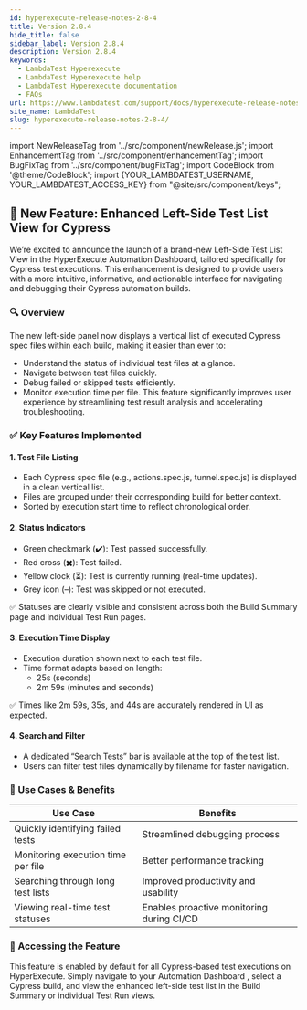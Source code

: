 ```yaml
---
id: hyperexecute-release-notes-2-8-4
title: Version 2.8.4
hide_title: false
sidebar_label: Version 2.8.4
description: Version 2.8.4
keywords:
  - LambdaTest Hyperexecute
  - LambdaTest Hyperexecute help
  - LambdaTest Hyperexecute documentation
  - FAQs
url: https://www.lambdatest.com/support/docs/hyperexecute-release-notes-2-8-4/
site_name: LambdaTest
slug: hyperexecute-release-notes-2-8-4/
---
```


import NewReleaseTag from '../src/component/newRelease.js';
import EnhancementTag from '../src/component/enhancementTag';
import BugFixTag from '../src/component/bugFixTag';
import CodeBlock from '@theme/CodeBlock';
import {YOUR_LAMBDATEST_USERNAME, YOUR_LAMBDATEST_ACCESS_KEY} from "@site/src/component/keys";

<script type="application/ld+json"
      dangerouslySetInnerHTML={{ __html: JSON.stringify({
       "@context": "https://schema.org",
        "@type": "BreadcrumbList",
        "itemListElement": [{
          "@type": "ListItem",
          "position": 1,
          "name": "Home",
          "item": "https://www.lambdatest.com"
        },{
          "@type": "ListItem",
          "position": 2,
          "name": "Support",
          "item": "https://www.lambdatest.com/support/docs/"
        },{
          "@type": "ListItem",
          "position": 3,
          "name": "Version",
          "item": "https://www.lambdatest.com/support/docs/hyperexecute-release-notes-2-8-4/"
        }]
      })
    }}
></script>
## 🚀 New Feature: Enhanced Left-Side Test List View for Cypress
We’re excited to announce the launch of a brand-new Left-Side Test List View in the HyperExecute Automation Dashboard, tailored specifically for Cypress test executions. This enhancement is designed to provide users with a more intuitive, informative, and actionable interface for navigating and debugging their Cypress automation builds.

### 🔍 Overview
The new left-side panel now displays a vertical list of executed Cypress spec files within each build, making it easier than ever to:

- Understand the status of individual test files at a glance.
- Navigate between test files quickly.
- Debug failed or skipped tests efficiently.
- Monitor execution time per file.
This feature significantly improves user experience by streamlining test result analysis and accelerating troubleshooting.

### ✅ Key Features Implemented
#### 1. Test File Listing
- Each Cypress spec file (e.g., actions.spec.js, tunnel.spec.js) is displayed in a clean vertical list.
- Files are grouped under their corresponding build for better context.
- Sorted by execution start time to reflect chronological order.

#### 2. Status Indicators
- Green checkmark (✔️): Test passed successfully.
- Red cross (✖️): Test failed.
- Yellow clock (⏳): Test is currently running (real-time updates).
- Grey icon (–): Test was skipped or not executed.

✅ Statuses are clearly visible and consistent across both the Build Summary page and individual Test Run pages.

#### 3. Execution Time Display
- Execution duration shown next to each test file.
- Time format adapts based on length:
  - 25s (seconds)
  - 2m 59s (minutes and seconds)

✅ Times like 2m 59s, 35s, and 44s are accurately rendered in UI as expected.

#### 4. Search and Filter
- A dedicated “Search Tests” bar is available at the top of the test list.
- Users can filter test files dynamically by filename for faster navigation.

### 🧪 Use Cases & Benefits
| Use Case | Benefits |
|----------|----------|
| Quickly identifying failed tests | Streamlined debugging process |
| Monitoring execution time per file | Better performance tracking |
| Searching through long test lists | Improved productivity and usability |
| Viewing real-time test statuses | Enables proactive monitoring during CI/CD |

### 📌 Accessing the Feature
This feature is enabled by default for all Cypress-based test executions on HyperExecute. Simply navigate to your Automation Dashboard , select a Cypress build, and view the enhanced left-side test list in the Build Summary or individual Test Run views.